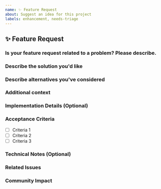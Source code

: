 ```yaml
---
name: ✨ Feature Request
about: Suggest an idea for this project
labels: enhancement, needs-triage
---
```


## ✨ Feature Request

### Is your feature request related to a problem? Please describe.
<!-- A clear and concise description of what the problem is. Ex. I'm always frustrated when [...] -->

### Describe the solution you'd like
<!-- A clear and concise description of what you want to happen. -->

### Describe alternatives you've considered
<!-- A clear and concise description of any alternative solutions or features you've considered. -->

### Additional context
<!-- Add any other context or screenshots about the feature request here. -->

### Implementation Details (Optional)
<!-- If you have thoughts on how this feature should be implemented, please describe them here. -->

### Acceptance Criteria
<!-- List the conditions that must be met for this feature to be considered complete. -->
- [ ] Criteria 1
- [ ] Criteria 2
- [ ] Criteria 3

### Technical Notes (Optional)
<!-- Any technical considerations, dependencies, or notes for the implementation. -->

### Related Issues
<!-- List any related issues here using the #issue_number format. -->

### Community Impact
<!-- How will this feature benefit the community? -->
